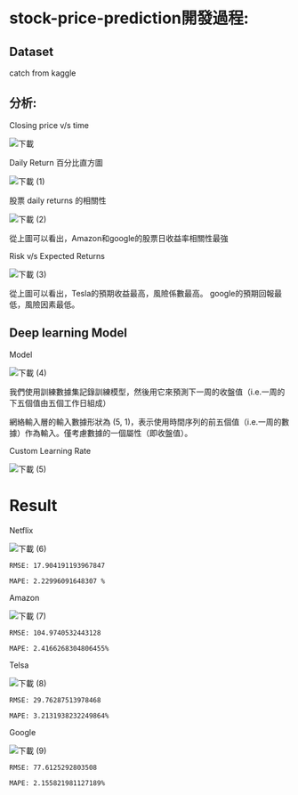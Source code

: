 # stock-price-prediction開發過程: 

Dataset 
-----------------------------------------------------------------------------------------------------------------	
catch from kaggle  

分析: 
------------------------------------------------------------------------------------------------------------------- 

Closing price v/s time	 

 ![下載](https://user-images.githubusercontent.com/51390009/148638357-b496dbc3-3a50-4138-bed7-fba024a41c96.png)


Daily Return 百分比直方圖 

![下載 (1)](https://user-images.githubusercontent.com/51390009/148638430-53295bd3-64f6-4493-9bf0-3ccf3f94b460.png)

股票 daily returns 的相關性 

![下載 (2)](https://user-images.githubusercontent.com/51390009/148638434-04369fae-e657-43df-ad07-6b256e550e46.png)

從上圖可以看出，Amazon和google的股票日收益率相關性最強 



Risk v/s Expected Returns 


![下載 (3)](https://user-images.githubusercontent.com/51390009/148638444-eea3511a-42b9-47d4-9843-ac7141fee5b3.png)

從上圖可以看出，Tesla的預期收益最高，風險係數最高。 google的預期回報最低，風險因素最低。 


Deep learning Model 
----------------------------------------------------------------------------------------------------------------- 

Model 

 
![下載 (4)](https://user-images.githubusercontent.com/51390009/148638448-e4791b31-0a7c-45b9-894f-980be1d823c2.png)

我們使用訓練數據集記錄訓練模型，然後用它來預測下一周的收盤值（i.e.一周的下五個值由五個工作日組成） 

網絡輸入層的輸入數據形狀為 (5, 1)，表示使用時間序列的前五個值（i.e.一周的數據）作為輸入。僅考慮數據的一個屬性（即收盤值）。 



Custom Learning Rate 

![下載 (5)](https://user-images.githubusercontent.com/51390009/148638455-059284db-83e7-462d-9f88-43217ddae3eb.png)


 

# Result

Netflix 

![下載 (6)](https://user-images.githubusercontent.com/51390009/148638464-f677b67e-c626-497a-802e-364d7c9f1b63.png)


	RMSE: 17.904191193967847  

	MAPE: 2.22996091648307 % 

 

Amazon 

![下載 (7)](https://user-images.githubusercontent.com/51390009/148638468-4a667a29-72e7-4219-8165-124bd00f7cab.png)

	RMSE: 104.9740532443128  

	MAPE: 2.4166268304806455% 

 

Telsa 

![下載 (8)](https://user-images.githubusercontent.com/51390009/148638475-1490f0fe-3e76-4990-a6bb-0b5d7148cc77.png)

	RMSE: 29.76287513978468 

	MAPE: 3.2131938232249864% 

 

Google 

![下載 (9)](https://user-images.githubusercontent.com/51390009/148638477-7aee0936-8548-497d-8be0-c989fbfa636b.png)

	RMSE: 77.6125292803508 

	MAPE: 2.155821981127189% 

